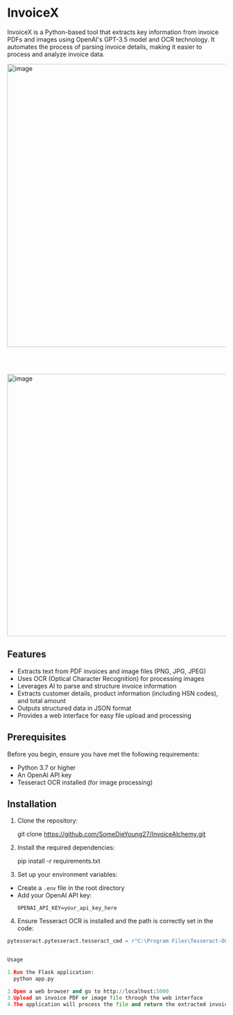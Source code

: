 # InvoiceX

InvoiceX is a Python-based tool that extracts key information from invoice PDFs and images using OpenAI's GPT-3.5 model and OCR technology. It automates the process of parsing invoice details, making it easier to process and analyze invoice data.

<img width="652" alt="image" src="https://github.com/user-attachments/assets/3ea6bd10-00ca-4d23-a5e1-640aa71d3fea">

<br><br>

<img width="604" alt="image" src="https://github.com/user-attachments/assets/e2141aaa-3f33-4c7c-9635-d78c7664218a">

## Features

* Extracts text from PDF invoices and image files (PNG, JPG, JPEG)
* Uses OCR (Optical Character Recognition) for processing images
* Leverages AI to parse and structure invoice information
* Extracts customer details, product information (including HSN codes), and total amount
* Outputs structured data in JSON format
* Provides a web interface for easy file upload and processing

## Prerequisites

Before you begin, ensure you have met the following requirements:
- Python 3.7 or higher
- An OpenAI API key
- Tesseract OCR installed (for image processing)

## Installation

1. Clone the repository:

   git clone https://github.com/SomeDieYoung27/InvoiceAlchemy.git

2. Install the required dependencies:
   
   pip install -r requirements.txt

3. Set up your environment variables:
* Create a `.env` file in the root directory
* Add your OpenAI API key:
  ```
  OPENAI_API_KEY=your_api_key_here
  ```

4. Ensure Tesseract OCR is installed and the path is correctly set in the code:
```python
pytesseract.pytesseract.tesseract_cmd = r"C:\Program Files\Tesseract-OCR\tesseract.exe"


Usage

1.Run the Flask application:
  python app.py

2.Open a web browser and go to http://localhost:5000
3.Upload an invoice PDF or image file through the web interface
4.The application will process the file and return the extracted invoice details in JSON format




